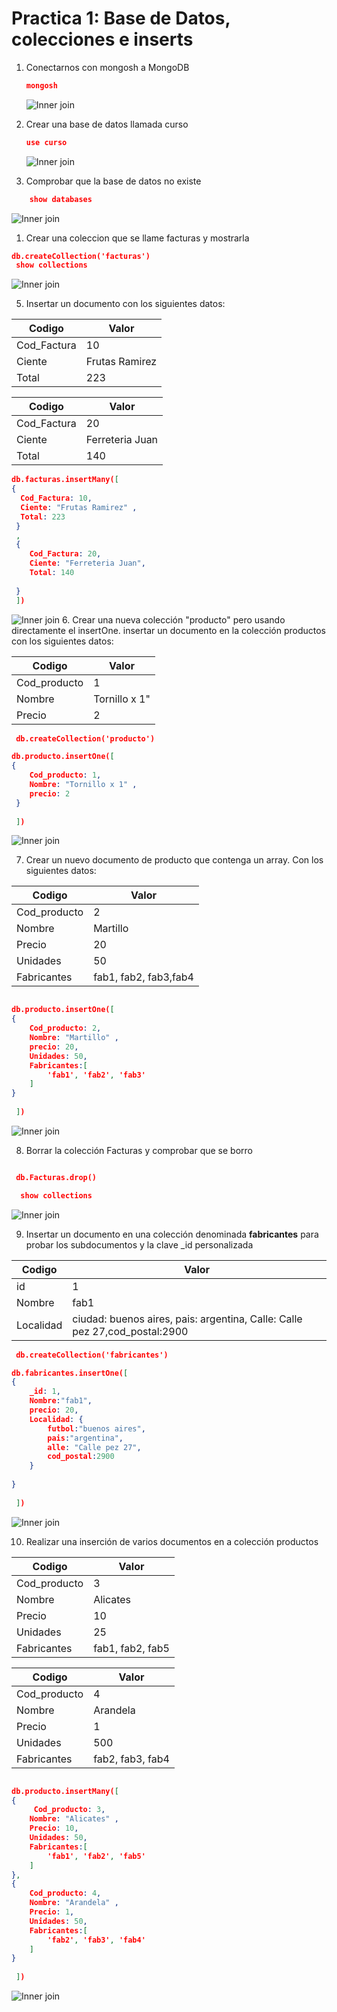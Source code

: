 # Practica 1: Base de Datos, colecciones e inserts

1. Conectarnos con mongosh a MongoDB
    ```json
    mongosh
    ```
    ![Inner join ](../img/PracticasMongoImg1.png)

1. Crear una base de datos llamada curso
    ```json
    use curso
    ```
      ![Inner join ](../img/PracticasMongoImg2.png)
1. Comprobar que la base de datos no existe
```json
    show databases
```
   ![Inner join ](../img/PracticasMongoImg3.png)
1. Crear una coleccion que se llame facturas y mostrarla
```json
db.createCollection('facturas')
 show collections
 ```
![Inner join ](../img/PracticasMongoImg4.png)


5. Insertar un documento con los siguientes datos:

| Codigo   | Valor   |
|-------------|-------------|
| Cod_Factura | 10 |
| Ciente | Frutas Ramirez |
| Total | 223 |

| Codigo   | Valor   |
|-------------|-------------|
| Cod_Factura | 20 |
| Ciente | Ferreteria Juan |
| Total | 140 |

```json
db.facturas.insertMany([
{
  Cod_Factura: 10,
  Ciente: "Frutas Ramirez" ,
  Total: 223
 }
 ,
 {
    Cod_Factura: 20,
    Ciente: "Ferreteria Juan",
    Total: 140
 
 }
 ])
```
![Inner join ](../img/PracticasMongoImg5.png)
6. Crear una nueva colección  "producto" pero usando directamente el insertOne.
   insertar un documento en la colección productos con los siguientes datos:

| Codigo   | Valor   |
|-------------|-------------|
| Cod_producto | 1 |
| Nombre | Tornillo x 1" |
| Precio | 2 |

```json
 db.createCollection('producto')

db.producto.insertOne([
{
    Cod_producto: 1,
    Nombre: "Tornillo x 1" ,
    precio: 2
 }
 
 ])
```
![Inner join ](../img/PracticasMongoImg6.png)

7. Crear un nuevo documento de producto que contenga un array. Con los siguientes datos:

| Codigo   | Valor   |
|-------------|-------------|
| Cod_producto | 2 |
| Nombre | Martillo |
| Precio | 20 |
| Unidades | 50 |
| Fabricantes | fab1, fab2, fab3,fab4 |


```json

db.producto.insertOne([
{
    Cod_producto: 2,
    Nombre: "Martillo" ,
    precio: 20,
    Unidades: 50,
    Fabricantes:[
        'fab1', 'fab2', 'fab3'
    ]
}
 
 ])
```
![Inner join ](../img/PracticasMongoImg7.png)

8. Borrar la colección Facturas y comprobar que se borro


```json

 db.Facturas.drop()

  show collections
```
![Inner join ](../img/PracticasMongoImg8.png)

9. Insertar un documento en una colección denominada **fabricantes**
   para probar los subdocumentos y la clave _id personalizada

| Codigo   | Valor   |
|-------------|-------------|
| id | 1 |
| Nombre | fab1 |
| Localidad | ciudad: buenos aires, pais: argentina, Calle: Calle pez 27,cod_postal:2900 |
```json
 db.createCollection('fabricantes')

db.fabricantes.insertOne([
{
    _id: 1,
    Nombre:"fab1",
    precio: 20,
    Localidad: {
        futbol:"buenos aires",
        pais:"argentina",
        alle: "Calle pez 27",
        cod_postal:2900
    }
  
}
 
 ])
```
![Inner join ](../img/PracticasMongoImg9.png)

10. Realizar una inserción de varios documentos en a colección
    productos

| Codigo   | Valor   |
|-------------|-------------|
| Cod_producto | 3 |
| Nombre | Alicates |
| Precio | 10 |
| Unidades | 25 |
| Fabricantes | fab1, fab2, fab5 |

| Codigo   | Valor   |
|-------------|-------------|
| Cod_producto | 4 |
| Nombre | Arandela |
| Precio | 1 |
| Unidades | 500 |
| Fabricantes | fab2, fab3, fab4 |

```json

db.producto.insertMany([
{
     Cod_producto: 3,
    Nombre: "Alicates" ,
    Precio: 10,
    Unidades: 50,
    Fabricantes:[
        'fab1', 'fab2', 'fab5'
    ]
},
{
    Cod_producto: 4,
    Nombre: "Arandela" ,
    Precio: 1,
    Unidades: 50,
    Fabricantes:[
        'fab2', 'fab3', 'fab4'
    ]
}
 
 ])
```
![Inner join ](../img/PracticasMongoImg10.png)